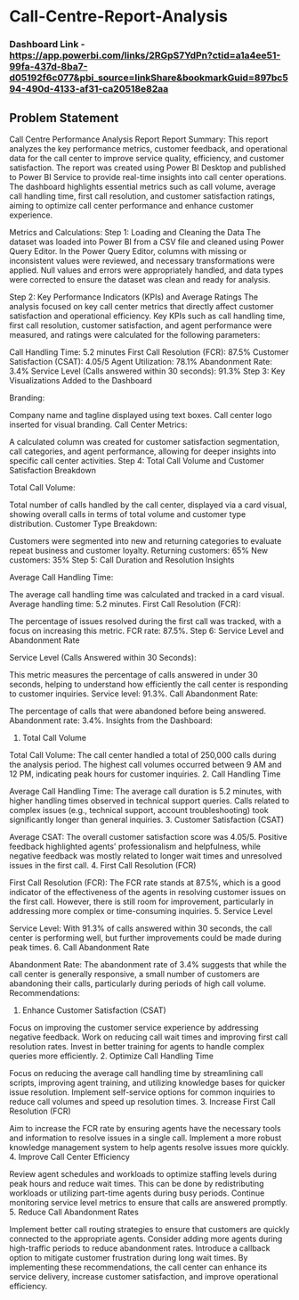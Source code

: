 # Call-Centre-Report-Analysis
### Dashboard Link - https://app.powerbi.com/links/2RGpS7YdPn?ctid=a1a4ee51-99fa-437d-8ba7-d05192f6c077&pbi_source=linkShare&bookmarkGuid=897bc594-490d-4133-af31-ca20518e82aa
## Problem Statement


Call Centre Performance Analysis Report
Report Summary:
This report analyzes the key performance metrics, customer feedback, and operational data for the call center to improve service quality, efficiency, and customer satisfaction. The report was created using Power BI Desktop and published to Power BI Service to provide real-time insights into call center operations. The dashboard highlights essential metrics such as call volume, average call handling time, first call resolution, and customer satisfaction ratings, aiming to optimize call center performance and enhance customer experience.

Metrics and Calculations:
Step 1: Loading and Cleaning the Data The dataset was loaded into Power BI from a CSV file and cleaned using Power Query Editor. In the Power Query Editor, columns with missing or inconsistent values were reviewed, and necessary transformations were applied. Null values and errors were appropriately handled, and data types were corrected to ensure the dataset was clean and ready for analysis.

Step 2: Key Performance Indicators (KPIs) and Average Ratings The analysis focused on key call center metrics that directly affect customer satisfaction and operational efficiency. Key KPIs such as call handling time, first call resolution, customer satisfaction, and agent performance were measured, and ratings were calculated for the following parameters:

Call Handling Time: 5.2 minutes
First Call Resolution (FCR): 87.5%
Customer Satisfaction (CSAT): 4.05/5
Agent Utilization: 78.1%
Abandonment Rate: 3.4%
Service Level (Calls answered within 30 seconds): 91.3%
Step 3: Key Visualizations Added to the Dashboard

Branding:

Company name and tagline displayed using text boxes.
Call center logo inserted for visual branding.
Call Center Metrics:

A calculated column was created for customer satisfaction segmentation, call categories, and agent performance, allowing for deeper insights into specific call center activities.
Step 4: Total Call Volume and Customer Satisfaction Breakdown

Total Call Volume:

Total number of calls handled by the call center, displayed via a card visual, showing overall calls in terms of total volume and customer type distribution.
Customer Type Breakdown:

Customers were segmented into new and returning categories to evaluate repeat business and customer loyalty.
Returning customers: 65%
New customers: 35%
Step 5: Call Duration and Resolution Insights

Average Call Handling Time:

The average call handling time was calculated and tracked in a card visual.
Average handling time: 5.2 minutes.
First Call Resolution (FCR):

The percentage of issues resolved during the first call was tracked, with a focus on increasing this metric.
FCR rate: 87.5%.
Step 6: Service Level and Abandonment Rate

Service Level (Calls Answered within 30 Seconds):

This metric measures the percentage of calls answered in under 30 seconds, helping to understand how efficiently the call center is responding to customer inquiries.
Service level: 91.3%.
Call Abandonment Rate:

The percentage of calls that were abandoned before being answered.
Abandonment rate: 3.4%.
Insights from the Dashboard:
1. Total Call Volume

Total Call Volume: The call center handled a total of 250,000 calls during the analysis period.
The highest call volumes occurred between 9 AM and 12 PM, indicating peak hours for customer inquiries.
2. Call Handling Time

Average Call Handling Time: The average call duration is 5.2 minutes, with higher handling times observed in technical support queries.
Calls related to complex issues (e.g., technical support, account troubleshooting) took significantly longer than general inquiries.
3. Customer Satisfaction (CSAT)

Average CSAT: The overall customer satisfaction score was 4.05/5.
Positive feedback highlighted agents' professionalism and helpfulness, while negative feedback was mostly related to longer wait times and unresolved issues in the first call.
4. First Call Resolution (FCR)

First Call Resolution (FCR): The FCR rate stands at 87.5%, which is a good indicator of the effectiveness of the agents in resolving customer issues on the first call. However, there is still room for improvement, particularly in addressing more complex or time-consuming inquiries.
5. Service Level

Service Level: With 91.3% of calls answered within 30 seconds, the call center is performing well, but further improvements could be made during peak times.
6. Call Abandonment Rate

Abandonment Rate: The abandonment rate of 3.4% suggests that while the call center is generally responsive, a small number of customers are abandoning their calls, particularly during periods of high call volume.
Recommendations:
1. Enhance Customer Satisfaction (CSAT)

Focus on improving the customer service experience by addressing negative feedback. Work on reducing call wait times and improving first call resolution rates.
Invest in better training for agents to handle complex queries more efficiently.
2. Optimize Call Handling Time

Focus on reducing the average call handling time by streamlining call scripts, improving agent training, and utilizing knowledge bases for quicker issue resolution.
Implement self-service options for common inquiries to reduce call volumes and speed up resolution times.
3. Increase First Call Resolution (FCR)

Aim to increase the FCR rate by ensuring agents have the necessary tools and information to resolve issues in a single call.
Implement a more robust knowledge management system to help agents resolve issues more quickly.
4. Improve Call Center Efficiency

Review agent schedules and workloads to optimize staffing levels during peak hours and reduce wait times. This can be done by redistributing workloads or utilizing part-time agents during busy periods.
Continue monitoring service level metrics to ensure that calls are answered promptly.
5. Reduce Call Abandonment Rates

Implement better call routing strategies to ensure that customers are quickly connected to the appropriate agents. Consider adding more agents during high-traffic periods to reduce abandonment rates.
Introduce a callback option to mitigate customer frustration during long wait times.
By implementing these recommendations, the call center can enhance its service delivery, increase customer satisfaction, and improve operational efficiency.
